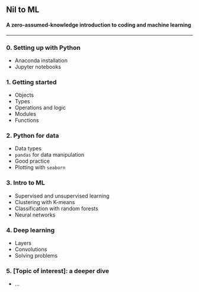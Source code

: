 ## Nil to ML
#### A zero-assumed-knowledge introduction to coding and machine learning
---

### 0. Setting up with Python

* Anaconda installation
* Jupyter notebooks


### 1. Getting started
* Objects
* Types
* Operations and logic
* Modules
* Functions


### 2. Python for data

* Data types
* `pandas` for data manipulation
* Good practice
* Plotting with `seaborn`


### 3. Intro to ML

* Supervised and unsupervised learning
* Clustering with K-means
* Classification with random forests
* Neural networks


### 4. Deep learning

* Layers
* Convolutions
* Solving problems


### 5. [Topic of interest]: a deeper dive

* ...


